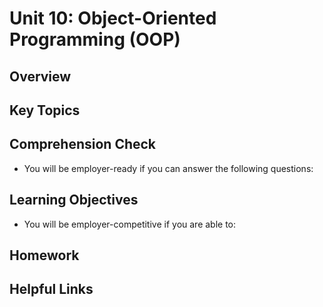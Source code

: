 # Unit 10: Object-Oriented Programming (OOP)

## Overview

## Key Topics

## Comprehension Check
* You will be employer-ready if you can answer the following questions:

## Learning Objectives
* You will be employer-competitive if you are able to:

## Homework

## Helpful Links

